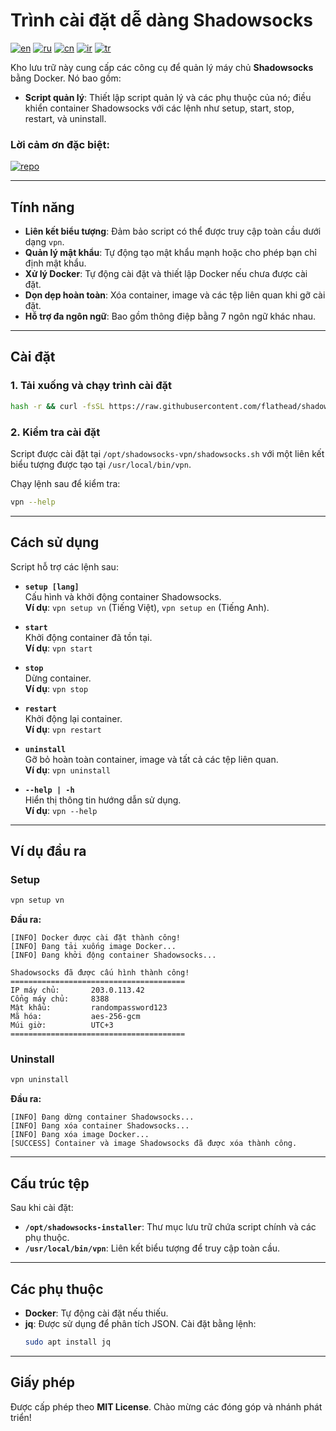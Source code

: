 # Trình cài đặt dễ dàng Shadowsocks
[![en](https://img.shields.io/badge/lang-en_English-green.svg)](https://github.com/flathead/shadowsocks-installer/blob/master/README.md)
[![ru](https://img.shields.io/badge/lang-ru_Русский-green.svg)](https://github.com/flathead/shadowsocks-installer/blob/master/readme-lang/README.ru.md)
[![cn](https://img.shields.io/badge/lang-cn_中国人-green.svg)](https://github.com/flathead/shadowsocks-installer/blob/master/readme-lang/README.cn.md)
[![ir](https://img.shields.io/badge/lang-ir_فارسی-green.svg)](https://github.com/flathead/shadowsocks-installer/blob/master/readme-lang/README.ir.md)
[![tr](https://img.shields.io/badge/lang-tr_Türkçe-green.svg)](https://github.com/flathead/shadowsocks-installer/blob/master/readme-lang/README.tr.md)

Kho lưu trữ này cung cấp các công cụ để quản lý máy chủ **Shadowsocks** bằng Docker. Nó bao gồm:
- **Script quản lý**: Thiết lập script quản lý và các phụ thuộc của nó; điều khiển container Shadowsocks với các lệnh như setup, start, stop, restart, và uninstall.

### Lời cảm ơn đặc biệt:
[![repo](https://img.shields.io/badge/repo-shadowsocks--libev-red.svg)](https://github.com/shadowsocks/shadowsocks-libev)

---

## Tính năng

- **Liên kết biểu tượng**: Đảm bảo script có thể được truy cập toàn cầu dưới dạng `vpn`.
- **Quản lý mật khẩu**: Tự động tạo mật khẩu mạnh hoặc cho phép bạn chỉ định mật khẩu.
- **Xử lý Docker**: Tự động cài đặt và thiết lập Docker nếu chưa được cài đặt.
- **Dọn dẹp hoàn toàn**: Xóa container, image và các tệp liên quan khi gỡ cài đặt.
- **Hỗ trợ đa ngôn ngữ**: Bao gồm thông điệp bằng 7 ngôn ngữ khác nhau.

---

## Cài đặt

### 1. Tải xuống và chạy trình cài đặt

```bash
hash -r && curl -fsSL https://raw.githubusercontent.com/flathead/shadowsocks-installer/refs/heads/master/installer.sh -o /tmp/installer.sh && bash /tmp/installer.sh vn
```

### 2. Kiểm tra cài đặt

Script được cài đặt tại `/opt/shadowsocks-vpn/shadowsocks.sh` với một liên kết biểu tượng được tạo tại `/usr/local/bin/vpn`.

Chạy lệnh sau để kiểm tra:
```bash
vpn --help
```

---

## Cách sử dụng

Script hỗ trợ các lệnh sau:

- **`setup [lang]`**  
  Cấu hình và khởi động container Shadowsocks.  
  **Ví dụ**: `vpn setup vn` (Tiếng Việt), `vpn setup en` (Tiếng Anh).

- **`start`**  
  Khởi động container đã tồn tại.  
  **Ví dụ**: `vpn start`

- **`stop`**  
  Dừng container.  
  **Ví dụ**: `vpn stop`

- **`restart`**  
  Khởi động lại container.  
  **Ví dụ**: `vpn restart`

- **`uninstall`**  
  Gỡ bỏ hoàn toàn container, image và tất cả các tệp liên quan.  
  **Ví dụ**: `vpn uninstall`

- **`--help | -h`**  
  Hiển thị thông tin hướng dẫn sử dụng.  
  **Ví dụ**: `vpn --help`

---

## Ví dụ đầu ra

### Setup
```bash
vpn setup vn
```

**Đầu ra:**
```
[INFO] Docker được cài đặt thành công!
[INFO] Đang tải xuống image Docker...
[INFO] Đang khởi động container Shadowsocks...

Shadowsocks đã được cấu hình thành công!
=======================================
IP máy chủ:       203.0.113.42
Cổng máy chủ:     8388
Mật khẩu:         randompassword123
Mã hóa:           aes-256-gcm
Múi giờ:          UTC+3
=======================================
```

### Uninstall
```bash
vpn uninstall
```

**Đầu ra:**
```
[INFO] Đang dừng container Shadowsocks...
[INFO] Đang xóa container Shadowsocks...
[INFO] Đang xóa image Docker...
[SUCCESS] Container và image Shadowsocks đã được xóa thành công.
```

---

## Cấu trúc tệp

Sau khi cài đặt:
- **`/opt/shadowsocks-installer`**: Thư mục lưu trữ chứa script chính và các phụ thuộc.
- **`/usr/local/bin/vpn`**: Liên kết biểu tượng để truy cập toàn cầu.

---

## Các phụ thuộc

- **Docker**: Tự động cài đặt nếu thiếu.
- **jq**: Được sử dụng để phân tích JSON. Cài đặt bằng lệnh:
  ```bash
  sudo apt install jq
  ```

---

## Giấy phép

Được cấp phép theo **MIT License**. Chào mừng các đóng góp và nhánh phát triển!